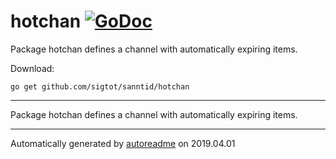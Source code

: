 # hotchan [![GoDoc](https://godoc.org/github.com/sigtot/sanntid/hotchan?status.svg)](https://godoc.org/github.com/sigtot/sanntid/hotchan)
Package hotchan defines a channel with automatically expiring items.

Download:
```shell
go get github.com/sigtot/sanntid/hotchan
```

* * *
Package hotchan defines a channel with automatically expiring items.



* * *
Automatically generated by [autoreadme](https://github.com/jimmyfrasche/autoreadme) on 2019.04.01
